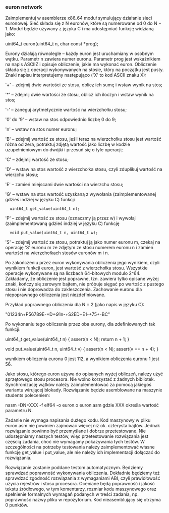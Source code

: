 ### euron network


Zaimplementuj w asemblerze x86_64 moduł symulujący działanie sieci euronowej.
Sieć składa się z N euronów, które są numerowane od 0 do N − 1. Moduł będzie
używany z języka C i ma udostępniać funkcję widzianą jako:

uint64_t euron(uint64_t n, char const *prog);

Eurony działają równolegle – każdy euron jest uruchamiany w osobnym wątku.
Parametr n zawiera numer euronu. Parametr prog jest wskaźnikiem na napis ASCIIZ
i opisuje obliczenie, jakie ma wykonać euron. Obliczenie składa się z operacji
wykonywanych na stosie, który na początku jest pusty. Znaki napisu
interpretujemy następująco ('X' to kod ASCII znaku X):

'+' – zdejmij dwie wartości ze stosu, oblicz ich sumę i wstaw wynik na stos;

'*' – zdejmij dwie wartości ze stosu, oblicz ich iloczyn i wstaw wynik na stos;

'-' – zaneguj arytmetycznie wartość na wierzchołku stosu;

'0' do '9' – wstaw na stos odpowiednio liczbę 0 do 9;

'n' – wstaw na stos numer euronu;

'B' – zdejmij wartość ze stosu, jeśli teraz na wierzchołku stosu jest wartość
      różna od zera, potraktuj zdjętą wartość jako liczbę w kodzie
      uzupełnieniowym do dwójki i przesuń się o tyle operacji;

'C' – zdejmij wartość ze stosu;

'D' – wstaw na stos wartość z wierzchołka stosu, czyli zduplikuj wartość na
      wierzchu stosu;

'E' – zamień miejscami dwie wartości na wierzchu stosu;

'G' – wstaw na stos wartość uzyskaną z wywołania (zaimplementowanej gdzieś
      indziej w języku C) funkcji

      uint64_t get_value(uint64_t n);

'P' – zdejmij wartość ze stosu (oznaczmy ją przez w) i wywołaj (zaimplementowaną
      gdzieś indziej w języku C) funkcję

      void put_value(uint64_t n, uint64_t w);

'S' – zdejmij wartość ze stosu, potraktuj ją jako numer euronu m, czekaj na
      operację 'S' euronu m ze zdjętym ze stosu numerem euronu n i zamień
      wartości na wierzchołkach stosów euronów m i n.

Po zakończeniu przez euron wykonywania obliczenia jego wynikiem, czyli wynikiem
funkcji euron, jest wartość z wierzchołka stosu. Wszystkie operacje wykonywane
są na liczbach 64-bitowych modulo 2^64. Zakładamy, że obliczenie jest poprawne,
tzn. zawiera tylko opisane wyżej znaki, kończy się zerowym bajtem, nie próbuje
sięgać po wartość z pustego stosu i nie doprowadza do zakleszczenia. Zachowanie
euronu dla niepoprawnego obliczenia jest niezdefiniowane.

Przykład poprawnego obliczenia dla N = 2 (jako napis w języku C):

"01234n+P56789E-+D+*G*1n-+S2ED+E1-+75+-BC"

Po wykonaniu tego obliczenia przez oba eurony, dla zdefiniowanych tak funkcji:

uint64_t get_value(uint64_t n) {
  assert(n < N);
  return n + 1;
}

void put_value(uint64_t n, uint64_t v) {
  assert(n < N);
  assert(v == n + 4);
}

wynikiem obliczenia euronu 0 jest 112, a wynikiem obliczenia euronu 1 jest 56.

Jako stosu, którego euron używa do opisanych wyżej obliczeń, należy użyć
sprzętowego stosu procesora. Nie wolno korzystać z żadnych bibliotek.
Synchronizację wątków należy zaimplementować za pomocą jakiegoś wariantu
wirującej blokady. Rozwiązanie będzie asemblowane na maszynie students
poleceniem:

nasm -DN=XXX -f elf64 -o euron.o euron.asm
gdzie XXX określa wartość parametru N.

Zadanie nie wymaga napisania dużego kodu. Kod maszynowy w pliku euron.asm nie
powinien zajmować więcej niż ok. czterysta bajtów. Jednak rozwiązanie powinno
być przemyślane i dobrze przetestowane. Nie udostępniamy naszych testów, więc
przetestowanie rozwiązania jest częścią zadania, choć nie wymagamy pokazywania
tych testów. W szczególności na potrzeby testowania należy zaimplementować
własne funkcję get_value i put_value, ale nie należy ich implementacji dołączać
do rozwiązania.

Rozwiązanie zostanie poddane testom automatycznym. Będziemy sprawdzać poprawność
wykonywania obliczenia. Dokładnie będziemy też sprawdzać zgodność rozwiązania
z wymaganiami ABI, czyli prawidłowość użycia rejestrów i stosu procesora.
Oceniane będą poprawność i jakość tekstu źródłowego, w tym komentarzy, rozmiar
kodu maszynowego oraz spełnienie formalnych wymagań podanych w treści zadania,
np. poprawność nazwy pliku w repozytorium. Kod nieasemblujący się otrzyma 0
punktów.